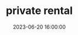 ---
date: 2023-06-20 16:00:00
dates: 11:00 am on June 20 2023
draft: false
durationMinutes: 420
title: private rental
---